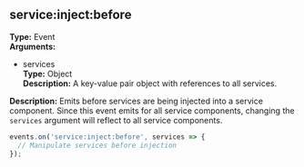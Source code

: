 ## service:inject:before

**Type:** Event  
**Arguments:**
  - services  
    **Type:** Object  
    **Description:** A key-value pair object with references to all services.

**Description:** Emits before services are being injected into a service component. Since this event emits for all service components, changing the `services` argument will reflect to all service components.

```ts
events.on('service:inject:before', services => {
  // Manipulate services before injection
});
```
